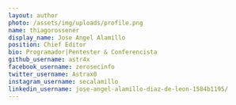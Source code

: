 ```yaml
---
layout: author
photo: /assets/img/uploads/profile.png
name: thiagorossener
display_name: Jose Angel Alamillo
position: Chief Editor
bio: Programador|Pentester & Conferencista
github_username: astr4x
facebook_username: zerosecinfo
twitter_username: Astrax0
instagram_username: secalamillo
linkedin_username: jose-angel-alamillo-diaz-de-leon-1584b1195/
---
```


